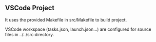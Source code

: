 ## VSCode Project

It uses the provided Makefile in src/Makefile to build project.

VSCode workspace (tasks.json, launch.json...) are configured for source files in ../../src directory.